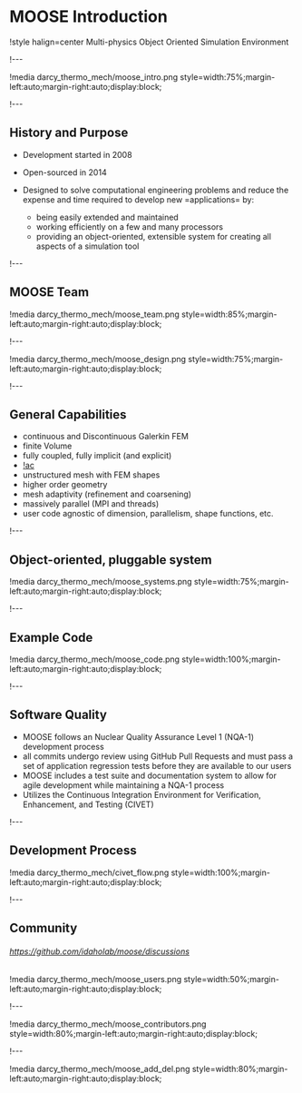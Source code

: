 # MOOSE Introduction

!style halign=center
Multi-physics Object Oriented Simulation Environment

!---

!media darcy_thermo_mech/moose_intro.png style=width:75%;margin-left:auto;margin-right:auto;display:block;

!---

## History and Purpose

- Development started in 2008

- Open-sourced in 2014

- Designed to solve computational engineering problems and
  reduce the expense and time required to develop new =applications= by:

  - being easily extended and maintained
  - working efficiently on a few and many processors
  - providing an object-oriented, extensible system for creating all aspects of a simulation tool

!---

## MOOSE Team

!media darcy_thermo_mech/moose_team.png style=width:85%;margin-left:auto;margin-right:auto;display:block;

!---

!media darcy_thermo_mech/moose_design.png style=width:75%;margin-left:auto;margin-right:auto;display:block;

!---

## General Capabilities

- continuous and Discontinuous Galerkin FEM
- finite Volume
- fully coupled, fully implicit (and explicit)
- [!ac](AD)
- unstructured mesh with FEM shapes
- higher order geometry
- mesh adaptivity (refinement and coarsening)
- massively parallel (MPI and threads)
- user code agnostic of dimension, parallelism, shape functions, etc.

!---

## Object-oriented, pluggable system

!media darcy_thermo_mech/moose_systems.png style=width:75%;margin-left:auto;margin-right:auto;display:block;

!---

## Example Code

!media darcy_thermo_mech/moose_code.png style=width:100%;margin-left:auto;margin-right:auto;display:block;

!---

## Software Quality

- MOOSE follows an Nuclear Quality Assurance Level 1 (NQA-1) development process
- all commits undergo review using GitHub Pull Requests and must pass a set of application
  regression tests before they are available to our users
- MOOSE includes a test suite and documentation system to allow for agile development while
  maintaining a NQA-1 process
- Utilizes the Continuous Integration Environment for Verification, Enhancement, and Testing (CIVET)

!---

## Development Process

!media darcy_thermo_mech/civet_flow.png style=width:100%;margin-left:auto;margin-right:auto;display:block;

!---

## Community

###### https://github.com/idaholab/moose/discussions

!media darcy_thermo_mech/moose_users.png style=width:50%;margin-left:auto;margin-right:auto;display:block;

!---

!media darcy_thermo_mech/moose_contributors.png style=width:80%;margin-left:auto;margin-right:auto;display:block;

!---

!media darcy_thermo_mech/moose_add_del.png style=width:80%;margin-left:auto;margin-right:auto;display:block;
